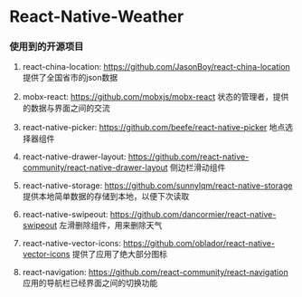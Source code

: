 # React-Native-Weather




### 使用到的开源项目

1. react-china-location: https://github.com/JasonBoy/react-china-location  
提供了全国省市的json数据

2. mobx-react: https://github.com/mobxjs/mobx-react
状态的管理者，提供的数据与界面之间的交流

3. react-native-picker: https://github.com/beefe/react-native-picker
地点选择器组件

4. react-native-drawer-layout: https://github.com/react-native-community/react-native-drawer-layout
侧边栏滑动组件

5. react-native-storage: https://github.com/sunnylqm/react-native-storage
提供本地简单数据的存储到本地，以便下次读取

6. react-native-swipeout: https://github.com/dancormier/react-native-swipeout
左滑删除组件，用来删除天气

7. react-native-vector-icons: https://github.com/oblador/react-native-vector-icons
提供了应用了绝大部分图标

8. react-navigation: https://github.com/react-community/react-navigation
应用的导航栏已经界面之间的切换功能
